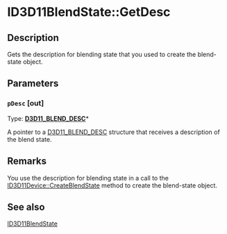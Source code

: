 # ID3D11BlendState::GetDesc

## Description

Gets the description for blending state that you used to create the blend-state object.

## Parameters

### `pDesc` [out]

Type: **[D3D11_BLEND_DESC](https://learn.microsoft.com/windows/desktop/api/d3d11/ns-d3d11-d3d11_blend_desc)***

A pointer to a [D3D11_BLEND_DESC](https://learn.microsoft.com/windows/desktop/api/d3d11/ns-d3d11-d3d11_blend_desc) structure that receives a description of the blend state.

## Remarks

You use the description for blending state in a call to the [ID3D11Device::CreateBlendState](https://learn.microsoft.com/windows/desktop/api/d3d11/nf-d3d11-id3d11device-createblendstate) method to create the blend-state object.

## See also

[ID3D11BlendState](https://learn.microsoft.com/windows/desktop/api/d3d11/nn-d3d11-id3d11blendstate)